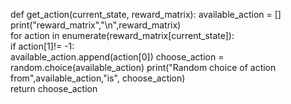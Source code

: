 def get_action(current_state, reward_matrix):
    available_action = []
    print("reward_matrix","\n",reward_matrix)    
    for action in enumerate(reward_matrix[current_state]):     
        if action[1]!= -1:            
            available_action.append(action[0]) 
    choose_action = random.choice(available_action)
    print("Random choice of action from",available_action,"is", choose_action)           
    return choose_action
